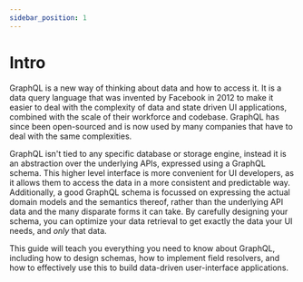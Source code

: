 ```yaml
---
sidebar_position: 1
---
```


# Intro

GraphQL is a new way of thinking about data and how to access it. It is a data query language that was invented by Facebook in 2012 to make it easier to deal with the complexity of data and state driven UI applications, combined with the scale of their workforce and codebase. GraphQL has since been open-sourced and is now used by many companies that have to deal with the same complexities.

GraphQL isn't tied to any specific database or storage engine, instead it is an abstraction over the underlying APIs, expressed using a GraphQL schema. This higher level interface is more convenient for UI developers, as it allows them to access the data in a more consistent and predictable way. Additionally, a good GraphQL schema is focussed on expressing the actual domain models and the semantics thereof, rather than the underlying API data and the many disparate forms it can take. By carefully designing your schema, you can optimize your data retrieval to get exactly the data your UI needs, and _only_ that data.

This guide will teach you everything you need to know about GraphQL, including how to design schemas, how to implement field resolvers, and how to effectively use this to build data-driven user-interface applications.
